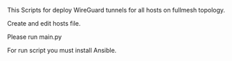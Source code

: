 This Scripts for deploy WireGuard tunnels for all hosts on fullmesh topology.

Create and edit hosts file.

Please run main.py

For run script you must install Ansible.